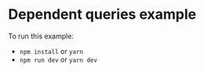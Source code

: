 # Dependent queries example

To run this example:

- `npm install` or `yarn`
- `npm run dev` or `yarn dev`
